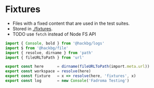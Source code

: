 # Fixtures

* Files with a fixed content that are used in the test suites.
* Stored in [./fixtures](./fixtures/README.md).
* TODO use `fetch` instead of Node FS API

```typescript
import { Console, bold } from '@hackbg/logs'
import $ from '@hackbg/file'
import { resolve, dirname } from 'path'
import { fileURLToPath } from 'url'
```

```typescript
export const here      = dirname(fileURLToPath(import.meta.url))
export const workspace = resolve(here)
export const fixture   = x => resolve(here, 'fixtures', x)
export const log       = new Console('Fadroma Testing')
```

